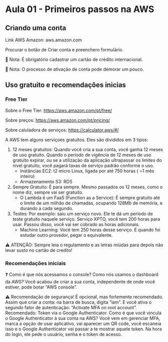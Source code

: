 # Aula 01 - Primeiros passos na AWS

## Criando uma conta

Link AWS Amazon: aws.amazon.com

Procurar o botão de Criar conta e preenchero formulário.

:pushpin: Nota: É obrigatório cadastrar um cartão de crédito internacional.

:pushpin: Nota: O processo de ativação de conta pode demorar um pouco.  

## Uso gratuito e recomendações inicias

### Free Tier

Sobre o Free Tier: https://aws.amazon.com/pt/free/

Sobre preços: https://aws.amazon.com/pt/pricing/

Sobre caluladora de serviços: https://calculator.aws/#/

A AWS tem alguns serviçoes gratuitos. Eles são divididos em 3 tipos:
  1. 12 meses gratuitos: Quando você cria a sua conta, você ganha 12 meses de uso gratuito. Quando o período de vigência de 12 meses de uso gratuito expirar, ou se a utilização da aplicação ultrapassar os limites do nível gratuito, você pagará taxas de serviço padrão conforme o uso.
      * Instâncias EC2:  t2 micro Linux, ligada por até 750 horas ( ~1 mês inteiro)
      * Armazenamento S3: RDS
  2. Sempre Gratuito: É para sempre. Mesmo passados os 12 meses, como o nome diz, sempre vai ser gratuito. 
      * O Lambda é um FaaS (Function as a Service): É sempre gratuito até o limite de um milhão de chamadas, ocupando 128Mb de memória, e durando a cada segundo.
  3. Testes: Por exemplo: saiu um serviço novo. Ele te dá um período de teste gratuito naquele serviço. Serviço XPTO, você tem 200 horas para usar. Passou disso, você vai ser cobrado as horas adicionais.
      * Machine Learning: Você tem 250 horas desse serviço. E quando foi estudar outro provedor, pegar o equivalente.

:warning: ATENÇÃO: Sempre leia o regulamento e as letras miúdas para depois não levar susto no cartão de credito!

### Recomendações iniciais

:question: Como é que nós acessamos o console? Como nós usamos o dashboard da AWS? 
Você acabou de criar a sua conta, independente de onde você estiver, pode botar “AWS console”.

:warning: Recomendação de segurança! É opcional, mas fortemente recomendado.
Assim que criar a conta: na barra de busca, digita “iam”. E você ativa o segundo fator de autenticação: “Activate MFA on root account”. 
Recomendado: Token via o Google Authenticator.
Como é que você vincula o Google Authenticator à sua conta na AWS? 
Você vem em gerenciar MFA, marca a opção de usar aplicativo, vai aparecer um QR code, você escaneia isso e o Google Authenticator vai passar a te mostrar aquele token. Na hora do login, ele pede o usuário, senha e o token de acesso. 
